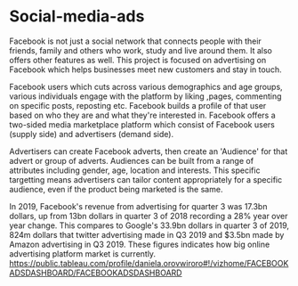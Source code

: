 # Social-media-ads
Facebook is not just a social network that connects people with their friends, family and others who work, study and live around them. It also offers other features as well. This project is focused on advertising on Facebook which helps businesses meet new customers and stay in touch.

Facebook users which cuts across various demographics and age groups, various individuals engage with the platform by liking ,pages, commenting on specific posts, reposting etc. Facebook builds a profile of that user based on who they are and what they're interested in. Facebook offers a two-sided media marketplace platform which consist of Facebook users (supply side) and advertisers (demand side).

Advertisers can create Facebook adverts, then create an 'Audience' for that advert or group of adverts. Audiences can be built from a range of attributes including gender, age, location and interests. This specific targetting means advertisers can tailor content appropriately for a specific audience, even if the product being marketed is the same.

In 2019, Facebook's revenue from advertising for quarter 3 was 17.3bn dollars, up from 13bn dollars in quarter 3 of 2018 recording a 28% year over year change. This compares to Google's 33.9bn dollars in quarter 3 of 2019, 824m dollars that twitter advertising made in Q3 2019 and $3.5bn made by Amazon advertising in Q3 2019. These figures indicates how big online advertising platform market is currently.
https://public.tableau.com/profile/daniela.orovwiroro#!/vizhome/FACEBOOKADSDASHBOARD/FACEBOOKADSDASHBOARD

